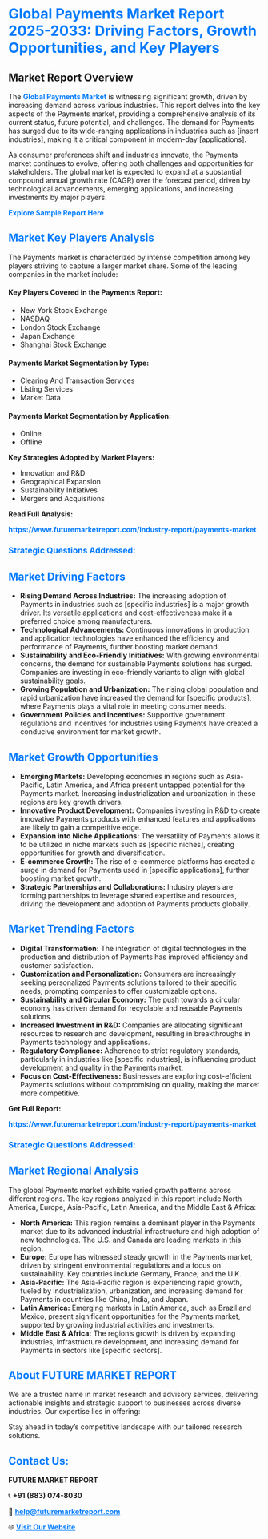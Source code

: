 <h1 style="color: #007BFF;">Global Payments Market Report 2025-2033: Driving Factors, Growth Opportunities, and Key Players</h1>

<section id="overview">
<h2>Market Report Overview</h2>
<p>The <a href="https://www.futuremarketreport.com/industry-report/payments-market" style="color: #007BFF; text-decoration: none;"><strong>Global Payments Market</strong></a> is witnessing significant growth, driven by increasing demand across various industries. This report delves into the key aspects of the Payments market, providing a comprehensive analysis of its current status, future potential, and challenges. The demand for Payments has surged due to its wide-ranging applications in industries such as [insert industries], making it a critical component in modern-day [applications].</p>
<p>As consumer preferences shift and industries innovate, the Payments market continues to evolve, offering both challenges and opportunities for stakeholders. The global market is expected to expand at a substantial compound annual growth rate (CAGR) over the forecast period, driven by technological advancements, emerging applications, and increasing investments by major players.</p>
</section>

<section id="overview">
<p><a href="https://www.futuremarketreport.com/request-sample/reportId=34613" style="color: #007BFF; text-decoration: none;"><strong>Explore Sample Report Here</strong></a></p>
</section>

<section id="key-players">
<h2 style="color: #007BFF;">Market Key Players Analysis</h2>
<p>The Payments market is characterized by intense competition among key players striving to capture a larger market share. Some of the leading companies in the market include:</p>
<h4>Key Players Covered in the Payments Report:</h4>
<ul><li>New York Stock Exchange</li><li>NASDAQ</li><li>London Stock Exchange</li><li>Japan Exchange</li><li>Shanghai Stock Exchange</li></ul>
<h4>Payments Market Segmentation by Type:</h4>
<ul><li>Clearing And Transaction Services</li><li>Listing Services</li><li>Market Data</li></ul>

<h4>Payments Market Segmentation by Application:</h4>
<ul><li>Online</li><li>Offline</li></ul>
<p><strong>Key Strategies Adopted by Market Players:</strong></p>
<ul>
<li>Innovation and R&D</li>
<li>Geographical Expansion</li>
<li>Sustainability Initiatives</li>
<li>Mergers and Acquisitions</li>
</ul>
</section>

<section>
<p><strong>Read Full Analysis: </strong></p><a href="https://www.futuremarketreport.com/industry-report/payments-market" style="color: #007BFF; text-decoration: none;"><strong>https://www.futuremarketreport.com/industry-report/payments-market</strong></a>
<h3 style="color: #007BFF;">Strategic Questions Addressed:</h3>
</section>

<section id="driving-factors">
<h2 style="color: #007BFF;">Market Driving Factors</h2>
<ul>
<li><strong>Rising Demand Across Industries:</strong> The increasing adoption of Payments in industries such as [specific industries] is a major growth driver. Its versatile applications and cost-effectiveness make it a preferred choice among manufacturers.</li>
<li><strong>Technological Advancements:</strong> Continuous innovations in production and application technologies have enhanced the efficiency and performance of Payments, further boosting market demand.</li>
<li><strong>Sustainability and Eco-Friendly Initiatives:</strong> With growing environmental concerns, the demand for sustainable Payments solutions has surged. Companies are investing in eco-friendly variants to align with global sustainability goals.</li>
<li><strong>Growing Population and Urbanization:</strong> The rising global population and rapid urbanization have increased the demand for [specific products], where Payments plays a vital role in meeting consumer needs.</li>
<li><strong>Government Policies and Incentives:</strong> Supportive government regulations and incentives for industries using Payments have created a conducive environment for market growth.</li>
</ul>
</section>

<section id="growth-opportunities">
<h2 style="color: #007BFF;">Market Growth Opportunities</h2>
<ul>
<li><strong>Emerging Markets:</strong> Developing economies in regions such as Asia-Pacific, Latin America, and Africa present untapped potential for the Payments market. Increasing industrialization and urbanization in these regions are key growth drivers.</li>
<li><strong>Innovative Product Development:</strong> Companies investing in R&D to create innovative Payments products with enhanced features and applications are likely to gain a competitive edge.</li>
<li><strong>Expansion into Niche Applications:</strong> The versatility of Payments allows it to be utilized in niche markets such as [specific niches], creating opportunities for growth and diversification.</li>
<li><strong>E-commerce Growth:</strong> The rise of e-commerce platforms has created a surge in demand for Payments used in [specific applications], further boosting market growth.</li>
<li><strong>Strategic Partnerships and Collaborations:</strong> Industry players are forming partnerships to leverage shared expertise and resources, driving the development and adoption of Payments products globally.</li>
</ul>
</section>

<section id="trending-factors">
<h2 style="color: #007BFF;">Market Trending Factors</h2>
<ul>
<li><strong>Digital Transformation:</strong> The integration of digital technologies in the production and distribution of Payments has improved efficiency and customer satisfaction.</li>
<li><strong>Customization and Personalization:</strong> Consumers are increasingly seeking personalized Payments solutions tailored to their specific needs, prompting companies to offer customizable options.</li>
<li><strong>Sustainability and Circular Economy:</strong> The push towards a circular economy has driven demand for recyclable and reusable Payments solutions.</li>
<li><strong>Increased Investment in R&D:</strong> Companies are allocating significant resources to research and development, resulting in breakthroughs in Payments technology and applications.</li>
<li><strong>Regulatory Compliance:</strong> Adherence to strict regulatory standards, particularly in industries like [specific industries], is influencing product development and quality in the Payments market.</li>
<li><strong>Focus on Cost-Effectiveness:</strong> Businesses are exploring cost-efficient Payments solutions without compromising on quality, making the market more competitive.</li>
</ul>
</section>

<section>
<p><strong>Get Full Report: </strong></p><a href="https://www.futuremarketreport.com/industry-report/payments-market" style="color: #007BFF; text-decoration: none;"><strong>https://www.futuremarketreport.com/industry-report/payments-market</strong></a>
<h3 style="color: #007BFF;">Strategic Questions Addressed:</h3>
</section>


<section id="regional-analysis">
<h2 style="color: #007BFF;">Market Regional Analysis</h2>
<p>The global Payments market exhibits varied growth patterns across different regions. The key regions analyzed in this report include North America, Europe, Asia-Pacific, Latin America, and the Middle East & Africa:</p>
<ul>
<li><strong>North America:</strong> This region remains a dominant player in the Payments market due to its advanced industrial infrastructure and high adoption of new technologies. The U.S. and Canada are leading markets in this region.</li>
<li><strong>Europe:</strong> Europe has witnessed steady growth in the Payments market, driven by stringent environmental regulations and a focus on sustainability. Key countries include Germany, France, and the U.K.</li>
<li><strong>Asia-Pacific:</strong> The Asia-Pacific region is experiencing rapid growth, fueled by industrialization, urbanization, and increasing demand for Payments in countries like China, India, and Japan.</li>
<li><strong>Latin America:</strong> Emerging markets in Latin America, such as Brazil and Mexico, present significant opportunities for the Payments market, supported by growing industrial activities and investments.</li>
<li><strong>Middle East & Africa:</strong> The region’s growth is driven by expanding industries, infrastructure development, and increasing demand for Payments in sectors like [specific sectors].</li>
</ul>
</section>

<footer>
<h2 style="color: #007BFF;">About FUTURE MARKET REPORT</h2>
<p>We are a trusted name in market research and advisory services, delivering actionable insights and strategic support to businesses across diverse industries. Our expertise lies in offering:</p>

<p>Stay ahead in today’s competitive landscape with our tailored research solutions.</p>

<h2 style="color: #007BFF;">Contact Us:</h2>
<p><strong>FUTURE MARKET REPORT</strong></p>
<p>📞 <strong>+91 (883) 074-8030</strong></p>
<p>📧 <strong><a href="mailto:help@futuremarketreport.com" style="color: #007BFF;">help@futuremarketreport.com</a></strong></p>
<p>🌐 <strong><a href="https://www.futuremarketreport.com/" style="color: #007BFF;">Visit Our Website</a></strong></p>
</footer>